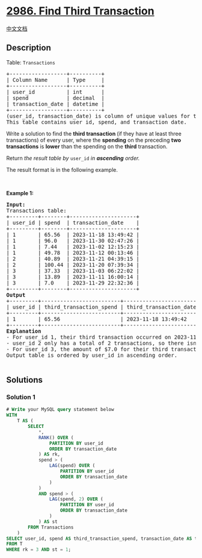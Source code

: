 # [2986. Find Third Transaction](https://leetcode.com/problems/find-third-transaction)

[中文文档](./solution/2900-2999/2986.Find%20Third%20Transaction/README.md)

<!-- tags:Database -->

## Description

<p>Table: <code>Transactions</code></p>

<pre>
+------------------+----------+
| Column Name      | Type     |
+------------------+----------+
| user_id          | int      |
| spend            | decimal  |
| transaction_date | datetime |
+------------------+----------+
(user_id, transaction_date) is column of unique values for this table.
This table contains user_id, spend, and transaction_date.
</pre>

<p>Write a solution to find the <strong>third transaction </strong>(if they have at least three transactions) of every user, where the <strong>spending</strong> on the preceding <strong>two transactions</strong> is <strong>lower</strong> than the spending on the <strong>third</strong> transaction.</p>

<p>Return <em>the result table by </em><code>user_id</code><em> in <strong>ascending</strong> order</em><em>.</em></p>

<p>The result format is in the following example.</p>

<p>&nbsp;</p>
<p><strong class="example">Example 1:</strong></p>

<pre>
<strong>Input:</strong> 
Transactions table:
+---------+--------+---------------------+
| user_id | spend  | transaction_date    | 
+---------+--------+---------------------+
| 1       | 65.56  | 2023-11-18 13:49:42 | 
| 1       | 96.0   | 2023-11-30 02:47:26 |     
| 1       | 7.44   | 2023-11-02 12:15:23 | 
| 1       | 49.78  | 2023-11-12 00:13:46 | 
| 2       | 40.89  | 2023-11-21 04:39:15 |  
| 2       | 100.44 | 2023-11-20 07:39:34 | 
| 3       | 37.33  | 2023-11-03 06:22:02 | 
| 3       | 13.89  | 2023-11-11 16:00:14 | 
| 3       | 7.0    | 2023-11-29 22:32:36 | 
+---------+--------+---------------------+
<strong>Output</strong>
+---------+-------------------------+------------------------+
| user_id | third_transaction_spend | third_transaction_date | 
+---------+-------------------------+------------------------+
| 1       | 65.56                   | 2023-11-18 13:49:42    |  
+---------+-------------------------+------------------------+
<strong>Explanation</strong>
- For user_id 1, their third transaction occurred on 2023-11-18 at 13:49:42 with an amount of $65.56, surpassing the expenditures of the previous two transactions which were $7.44 on 2023-11-02 at 12:15:23 and $49.78 on 2023-11-12 at 00:13:46. Thus, this third transaction will be included in the output table.
- user_id 2 only has a total of 2 transactions, so there isn&#39;t a third transaction to consider.
- For user_id 3, the amount of $7.0 for their third transaction is less than that of the preceding two transactions, so it won&#39;t be included.
Output table is ordered by user_id in ascending order.

</pre>

## Solutions

### Solution 1

<!-- tabs:start -->

```sql
# Write your MySQL query statement below
WITH
    T AS (
        SELECT
            *,
            RANK() OVER (
                PARTITION BY user_id
                ORDER BY transaction_date
            ) AS rk,
            spend > (
                LAG(spend) OVER (
                    PARTITION BY user_id
                    ORDER BY transaction_date
                )
            )
            AND spend > (
                LAG(spend, 2) OVER (
                    PARTITION BY user_id
                    ORDER BY transaction_date
                )
            ) AS st
        FROM Transactions
    )
SELECT user_id, spend AS third_transaction_spend, transaction_date AS third_transaction_date
FROM T
WHERE rk = 3 AND st = 1;
```

<!-- tabs:end -->

<!-- end -->

